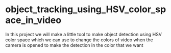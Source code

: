 # object_tracking_using_HSV_color_space_in_video
In this project we will make a little tool to make object detection using HSV color space which we can use to change the colors of video when the camera is opened to make the detection in the color that we want

